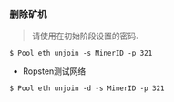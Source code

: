 ### 删除矿机 <!-- {docsify-ignore} -->

>请使用在初始阶段设置的密码.

```console
$ Pool eth unjoin -s MinerID -p 321
```

+ Ropsten测试网络

```console
$ Pool eth unjoin -d -s MinerID -p 321
```